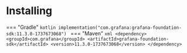 # Installing

=== "Gradle"
    ```kotlin
    implementation("com.grafana:grafana-foundation-sdk:11.3.0-1737673068")
    ```
=== "Maven"
    ```xml
    <dependency>
        <groupId>com.grafana</groupId>
        <artifactId>grafana-foundation-sdk</artifactId>
        <version>11.3.0-1737673068</version>
    </dependency>
    ```

